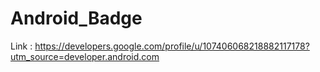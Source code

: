 # Android_Badge

Link : https://developers.google.com/profile/u/107406068218882117178?utm_source=developer.android.com
